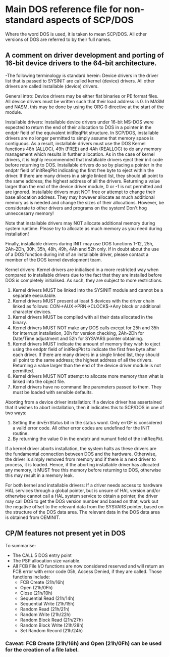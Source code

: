 # Main DOS reference file for non-standard aspects of SCP/DOS
Where the word DOS is used, it is taken to mean SCP/DOS. All other versions of DOS are referred to by their full names.
## A comment on driver development and porting of 16-bit device drivers to the 64-bit architecture.
-The following terminology is standard herein: Device drivers in the driver list that is passed to SYSINIT are called kernel (device) drivers. All other drivers are called installable (device) drivers.

General intro:
Device drivers may be either flat binaries or PE format files. All device drivers must be written such that their load address is 0. In MASM and NASM, this may be done by using the ORG 0 directive at the start of the module.

Installable drivers:
Installable device drivers under 16-bit MS-DOS were expected to return the end of their allocation to DOS in a pointer in the endptr field of the equivalent initReqPkt structure. In SCP/DOS, installable drivers are no longer permitted to simply assume that memory space is contiguous. As a result, installable drivers must use the DOS Kernel functions 48h (ALLOC), 49h (FREE) and 4Ah (REALLOC) to do any memory management which results in further allocation. As in the case of kernel drivers, it is highly recommended that installable drivers eject their init code before returning to DOS. Installable drivers do so by placing a pointer in the endptr field of initReqPkt indicating the first free byte to eject within the driver. If there are many drivers in a single linked list, they should all point to the same address; the highest address of all the drivers. Returning a value larger than the end of the device driver module, 0 or -1 is not permitted and are ignored. Installable drivers must NOT free or attempt to change their base allocation address. They may however allocate as much additional memory as is needed and change the sizes of their allocations. However, be considerate to other drivers and programs on the system! Don't hog unneccesarry memory! 

Note that installable drivers may NOT allocate additional memory during system runtime. Please try to allocate as much memory as you need during installation!

Finally, installable drivers during INIT may use DOS functions 1-12, 25h, 2Ah-2Dh, 30h, 35h, 48h, 49h, 4Ah and 52h only. If in doubt about the use of a DOS function during init of an installable driver, please contact a member of the DOS kernel development team.

Kernel drivers:
Kernel drivers are initialised in a more restricted way when compared to installable drivers due to the fact that they are installed before DOS is completely initialised. As such, they are subject to more restrictions. 
1) Kernel drivers MUST be linked into the SYSINIT module and cannot be a separate executable.
2) Kernel drivers MUST present at least 5 devices with the driver chain linked as follows:
    CON->AUX->PRN->CLOCK$->Any block or additional character devices.
3) Kernel drivers MUST be compiled with all their data allocated in the binary.
4) Kernel drivers MUST NOT make any DOS calls except for 25h and 35h for interrupt installation, 30h for version checking, 2Ah-2Dh for Date/Time adjustment and 52h for SYSVARS pointer obtaining.
5) Kernel drivers MUST indicate the amount of memory they wish to eject using the endptr field of initReqPkt to indicate the first free byte after each driver. If there are many drivers in a single linked list, they should all point to the same address; the highest address of all the drivers. Returning a value larger than the end of the device driver module is not permitted.
6) Kernel drivers MUST NOT attempt to allocate more memory than what is linked into the object file.
7) Kernel drivers have no command line parameters passed to them. They must
be loaded with sensible defaults.

Aborting from a device driver installation:
If a device driver has assertained that it wishes to abort installation, then it indicates this to SCP/DOS in one of two ways:

1) Setting the drvErrStatus bit in the status word. Only errGF is considered a valid error code. All other error codes are undefined for the INIT routine. 
2) By returning the value 0 in the endptr and numunt field of the initReqPkt. 

If a kernel driver aborts installation, the system halts as these drivers are the fundamental connection between DOS and the hardware.
Otherwise, the driver is simply removed from memory and if there is a next driver to process, it is loaded. Hence, if the aborting installable driver has allocated any memory, it MUST free this memory before returning to DOS, otherwise this may result in a memory leak. 

For both kernel and installable drivers:
If a driver needs access to hardware HAL services through a global pointer, but is unsure of HAL version and/or otherwise cannot call a HAL system service to obtain a pointer, the driver may call DOS to get the DOS version number and based on that, work out the negative offset to the relevant data from the SYSVARS pointer, based on the structure of the DOS data area. The relevant data in the DOS data area is obtained from OEMINIT.

## CP/M features not present yet in DOS
To summarise: 
- The CALL 5 DOS entry point
- The PSP allocation size variable.
- All FCB File I/O functions are now considered reserved and will return an FCB error with error code 05h, Access Denied, if they are called. Those functions include:
  - FCB Create (21h/16h)
  - Open (21h/0Fh)
  - Close (21h/10h)
  - Sequential Read (21h/14h)
  - Sequential Write (21h/15h)
  - Random Read (21h/21h)
  - Random Write (21h/22h)
  - Random Block Read (21h/27h)
  - Random Block Write (21h/28h)
  - Set Random Record (21h/24h)
### Caveat: FCB Create (21h/16h) and Open (21h/0Fh) can be used for the creation of a file label.

